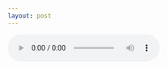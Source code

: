 ```yaml
---
layout: post
---
```

<audio controls>
  <source src="https://github.com/LWFlouisa/BushidoSatanismCaste/blob/main/audio/They%20Come%20For%20Rice%20And%20Water_complete.mp3?raw=true" type="audio/mpeg">
Your browser does not support the audio element.
</audio>
